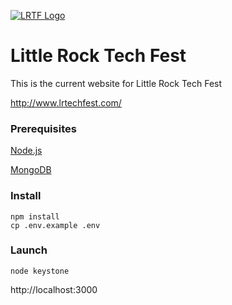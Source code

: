 [![LRTF Logo](http://www.lrtechfest.com/images/logo.png)](http://www.lrtechfest.com)

Little Rock Tech Fest
==============

This is the current website for Little Rock Tech Fest

http://www.lrtechfest.com/

### Prerequisites

[Node.js](https://nodejs.org/en/)

[MongoDB](https://www.mongodb.com/)

### Install

```
npm install
cp .env.example .env
```

### Launch

```
node keystone
```

http://localhost:3000
